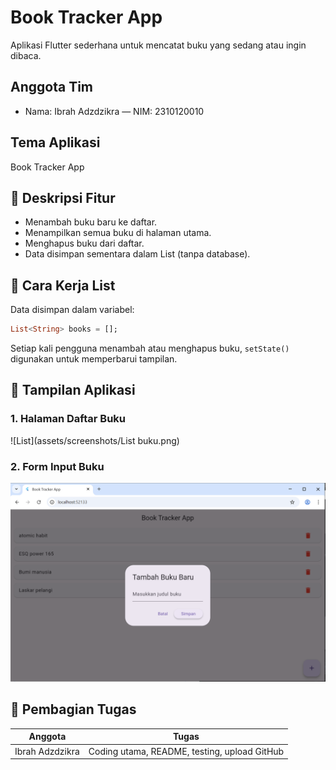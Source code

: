 # Book Tracker App

Aplikasi Flutter sederhana untuk mencatat buku yang sedang atau ingin dibaca.

##  Anggota Tim
- Nama: Ibrah Adzdzikra — NIM: 2310120010

##  Tema Aplikasi
Book Tracker App

## 🧩 Deskripsi Fitur
- Menambah buku baru ke daftar.
- Menampilkan semua buku di halaman utama.
- Menghapus buku dari daftar.
- Data disimpan sementara dalam List (tanpa database).

## 🧠 Cara Kerja List
Data disimpan dalam variabel:
```dart
List<String> books = [];
```
Setiap kali pengguna menambah atau menghapus buku, `setState()` digunakan untuk memperbarui tampilan.

## 📱 Tampilan Aplikasi
### 1. Halaman Daftar Buku
![List](assets/screenshots/List buku.png)

### 2. Form Input Buku
![Form](assets/screenshots/form.png)

## 🧩 Pembagian Tugas
| Anggota | Tugas |
|----------|--------|
| Ibrah Adzdzikra | Coding utama, README, testing, upload GitHub |
